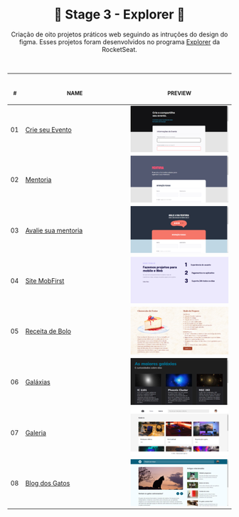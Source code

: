 <h1 align="center">📖 Stage 3 - Explorer 📖</h1>

<p align="center">
Criação de oito projetos práticos web seguindo as intruções do design do figma. Esses projetos foram desenvolvidos no programa <a href="https://www.rocketseat.com.br/explorer">Explorer</a> da RocketSeat.
</p>

<br>

<table>
  <thead>
    <tr>
      <th align="center">
        <img width="20" height="1">
        <p>
        <small>#</small>
        </p>
      </th>
      <th align="center">
        <img width="300" height="1">
        <p>
        <small>
        NAME
        </small>
        </p>
      </th>
      <th align="center">
        <img width="201" height="1">
        <p align="center">
        <small>
        PREVIEW
        </small>
        </p>
      </th>
    </tr>
  </thead>
  <tbody>
   <tr>
      <td>01</td>
      <td><a href="forms-1">Crie seu Evento</a></td>
      <td align="center">
      <a href="01"><img width="300px" src="./forms-1/assets/projeto.png" /></a></td>
    </tr>
    <tr>
      <td>02</td>
      <td><a href="forms-2">Mentoria</a></td>
      <td align="center"><a href="02"><img width="300px" src="./forms-2/assets/projeto.png" /></a></td>
    </tr>
    <tr>
      <td>03</td>
      <td><a href="forms-3">Avalie sua mentoria</a></td>
      <td align="center"><a href="03"><img width="300px" src="./forms-3/assets/projeto.png" /></a></td>
    </tr>
    <tr>
      <td>04</td>
      <td><a href="mobfirst">Site MobFirst</a></td>
      <td align="center">
      <a href="04"><img width="300px" src="./mobfirst/assets/projeto-final.png" /></a></td>
    </tr>
    <tr>
      <td>05</td>
      <td><a href="receita-de-bolo">Receita de Bolo</a></td>
      <td align="center"><a href="05"><img width="300px" src="./receita-de-bolo/assets/projeto-final.png" /></a></td>
    </tr>
    <tr>
      <td>06</td>
      <td><a href="galaxias">Galáxias</a></td>
      <td align="center"><a href="06"><img width="300px" src="./galaxias/assets/projeto-final.png" /></a></td>
    </tr>
    <tr>
      <td>07</td>
      <td><a href="galeria">Galeria</a></td>
      <td align="center"><a href="07"><img width="300px" src="./galeria/assets/projeto-final.png" /></a></td>
    </tr>
    <tr>
      <td>08</td>
      <td><a href="blog-gatos">Blog dos Gatos</a></td>
      <td align="center"><a href="08"><img width="300px" src="./blog-gatos/assets/projeto-final.png" /></a></td>
    </tr>
  </tbody>
</table></p>

